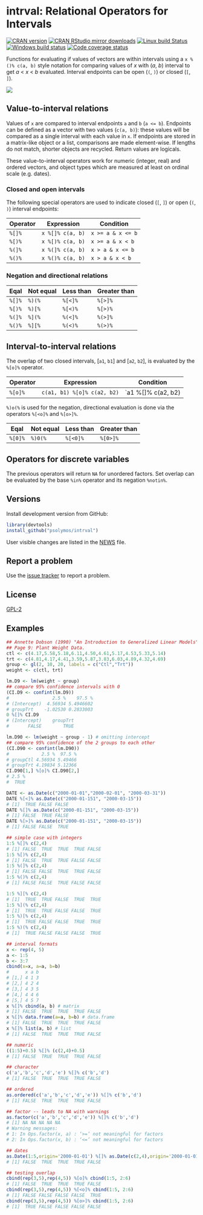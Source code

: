 # intrval: Relational Operators for Intervals

[![CRAN version](http://www.r-pkg.org/badges/version/intrval)](http://cran.rstudio.com/web/packages/intrval/index.html)
[![CRAN RStudio mirror downloads](http://cranlogs.r-pkg.org/badges/grand-total/intrval)](http://cran.rstudio.com/web/packages/intrval/index.html)
[![Linux build Status](https://travis-ci.org/psolymos/intrval.svg?branch=master)](https://travis-ci.org/psolymos/intrval)
[![Windows build status](https://ci.appveyor.com/api/projects/status/a34rcucks4jn7niq?svg=true)](https://ci.appveyor.com/project/psolymos/intrval)
[![Code coverage status](https://codecov.io/gh/psolymos/intrval/branch/master/graph/badge.svg)](https://codecov.io/gh/psolymos/intrval)

Functions for evaluating if values
of vectors are within intervals
using a `x %()% c(a, b)` style notation for comparing
values of _x_ with (_a_, _b_) interval to get _a_ < _x_ < _b_ evaluated.
Interval endpoints can be open (`(`, `)`) or closed (`[`, `]`).

![](https://github.com/psolymos/intrval/raw/master/extras/intrval.png)

## Value-to-interval relations

Values of `x` are compared to interval endpoints `a` and `b` (`a <= b`).
Endpoints can be defined as a vector with two values (`c(a, b)`): these values will be compared as a single interval with each value in `x`.
If endpoints are stored in a matrix-like object or a list,
comparisons are made element-wise. If lengths do not match, shorter objects are recycled. Return values are logicals.

These value-to-interval operators work for numeric (integer, real) and ordered vectors, and object types which are measured at least on ordinal scale (e.g. dates).

### Closed and open intervals

The following special operators are used to indicate closed (`[`, `]`) or open (`(`, `)`) interval endpoints:

Operator | Expression       | Condition
---------|------------------|-------------------
 `%[]%`  | `x %[]% c(a, b)` | `x >= a & x <= b`
 `%[)%`  | `x %[)% c(a, b)` | `x >= a & x < b`
 `%(]%`  | `x %(]% c(a, b)` | `x > a & x <= b`
 `%()%`  | `x %()% c(a, b)` | `x > a & x < b`

### Negation and directional relations

Eqal     | Not equal | Less than | Greater than
---------|-----------|-----------|----------------
 `%[]%`  | `%)(%`    | `%[<]%`   | `%[>]%`
 `%[)%`  | `%)[%`    | `%[<)%`   | `%[>)%`
 `%(]%`  | `%](%`    | `%(<]%`   | `%(>]%`
 `%()%`  | `%][%`    | `%(<)%`   | `%(>)%`

## Interval-to-interval relations

The overlap of two closed intervals, [`a1`, `b1`] and [`a2`, `b2`],
is evaluated by the `%[o]%` operator. 

Operator  | Expression                  | Condition
----------|-----------------------------|----------------------------------------
 `%[o]%`  | `c(a1, b1) %[o]% c(a2, b2)` | `a1 %[]% c(a2, b2) | b1 %[]% c(a2, b2)`

`%)o(%` is used for the negation,
directional evaluation is done via the operators `%[<o]%` and `%[o>]%`.

Eqal      | Not equal  | Less than  | Greater than
----------|------------|------------|----------------
 `%[0]%`  | `%)0(%`    | `%[<0]%`   | `%[0>]%`

## Operators for discrete variables

The previous operators will return `NA` for unordered factors.
Set overlap can be evaluated by the base `%in%` operator and its negation
`%notin%`.

## Versions

Install development version from GitHub:

```R
library(devtools)
install_github("psolymos/intrval")
```

User visible changes are listed in the [NEWS](https://github.com/psolymos/intrval/blob/master/NEWS.md) file.

## Report a problem

Use the [issue tracker](https://github.com/psolymos/intrval/issues)
to report a problem.

## License

[GPL-2](https://www.gnu.org/licenses/old-licenses/gpl-2.0.en.html)

## Examples

```R
## Annette Dobson (1990) "An Introduction to Generalized Linear Models".
## Page 9: Plant Weight Data.
ctl <- c(4.17,5.58,5.18,6.11,4.50,4.61,5.17,4.53,5.33,5.14)
trt <- c(4.81,4.17,4.41,3.59,5.87,3.83,6.03,4.89,4.32,4.69)
group <- gl(2, 10, 20, labels = c("Ctl","Trt"))
weight <- c(ctl, trt)

lm.D9 <- lm(weight ~ group)
## compare 95% confidence intervals with 0
(CI.D9 <- confint(lm.D9))
#                2.5 %    97.5 %
# (Intercept)  4.56934 5.4946602
# groupTrt    -1.02530 0.2833003
0 %[]% CI.D9
# (Intercept)    groupTrt
#       FALSE        TRUE

lm.D90 <- lm(weight ~ group - 1) # omitting intercept
## compare 95% confidence of the 2 groups to each other
(CI.D90 <- confint(lm.D90))
#            2.5 %  97.5 %
# groupCtl 4.56934 5.49466
# groupTrt 4.19834 5.12366
CI.D90[1,] %[o]% CI.D90[2,]
# 2.5 %
#  TRUE

DATE <- as.Date(c("2000-01-01","2000-02-01", "2000-03-31"))
DATE %[<]% as.Date(c("2000-01-151", "2000-03-15"))
# [1]  TRUE FALSE FALSE
DATE %[]% as.Date(c("2000-01-151", "2000-03-15"))
# [1] FALSE  TRUE FALSE
DATE %[>]% as.Date(c("2000-01-151", "2000-03-15"))
# [1] FALSE FALSE  TRUE

## simple case with integers
1:5 %[]% c(2,4)
# [1] FALSE  TRUE  TRUE  TRUE FALSE
1:5 %[)% c(2,4)
# [1] FALSE  TRUE  TRUE FALSE FALSE
1:5 %(]% c(2,4)
# [1] FALSE FALSE  TRUE  TRUE FALSE
1:5 %()% c(2,4)
# [1] FALSE FALSE  TRUE FALSE FALSE

1:5 %][% c(2,4)
# [1]  TRUE  TRUE FALSE  TRUE  TRUE
1:5 %](% c(2,4)
# [1]  TRUE  TRUE FALSE FALSE  TRUE
1:5 %)[% c(2,4)
# [1]  TRUE FALSE FALSE  TRUE  TRUE
1:5 %)(% c(2,4)
# [1]  TRUE FALSE FALSE FALSE  TRUE

## interval formats
x <- rep(4, 5)
a <- 1:5
b <- 3:7
cbind(x=x, a=a, b=b)
#      x a b
# [1,] 4 1 3
# [2,] 4 2 4
# [3,] 4 3 5
# [4,] 4 4 6
# [5,] 4 5 7
x %[]% cbind(a, b) # matrix
# [1] FALSE  TRUE  TRUE  TRUE FALSE
x %[]% data.frame(a=a, b=b) # data.frame
# [1] FALSE  TRUE  TRUE  TRUE FALSE
x %[]% list(a, b) # list
# [1] FALSE  TRUE  TRUE  TRUE FALSE

## numeric
((1:5)+0.5) %[]% (c(2,4)+0.5)
# [1] FALSE  TRUE  TRUE  TRUE FALSE

## character
c('a','b','c','d','e') %[]% c('b','d')
# [1] FALSE  TRUE  TRUE  TRUE FALSE

## ordered
as.ordered(c('a','b','c','d','e')) %[]% c('b','d')
# [1] FALSE  TRUE  TRUE  TRUE FALSE

## factor -- leads to NA with warnings
as.factor(c('a','b','c','d','e')) %[]% c('b','d')
# [1] NA NA NA NA NA
# Warning messages:
# 1: In Ops.factor(x, a) : ‘>=’ not meaningful for factors
# 2: In Ops.factor(x, b) : ‘<=’ not meaningful for factors

## dates
as.Date(1:5,origin='2000-01-01') %[]% as.Date(c(2,4),origin='2000-01-01')
# [1] FALSE  TRUE  TRUE  TRUE FALSE

## testing overlap
cbind(rep(3,5),rep(4,5)) %[o]% cbind(1:5, 2:6)
# [1] FALSE  TRUE  TRUE  TRUE FALSE
cbind(rep(3,5),rep(4,5)) %[<o]% cbind(1:5, 2:6)
# [1] FALSE FALSE FALSE FALSE  TRUE
cbind(rep(3,5),rep(4,5)) %[o>]% cbind(1:5, 2:6)
# [1]  TRUE FALSE FALSE FALSE FALSE
```

